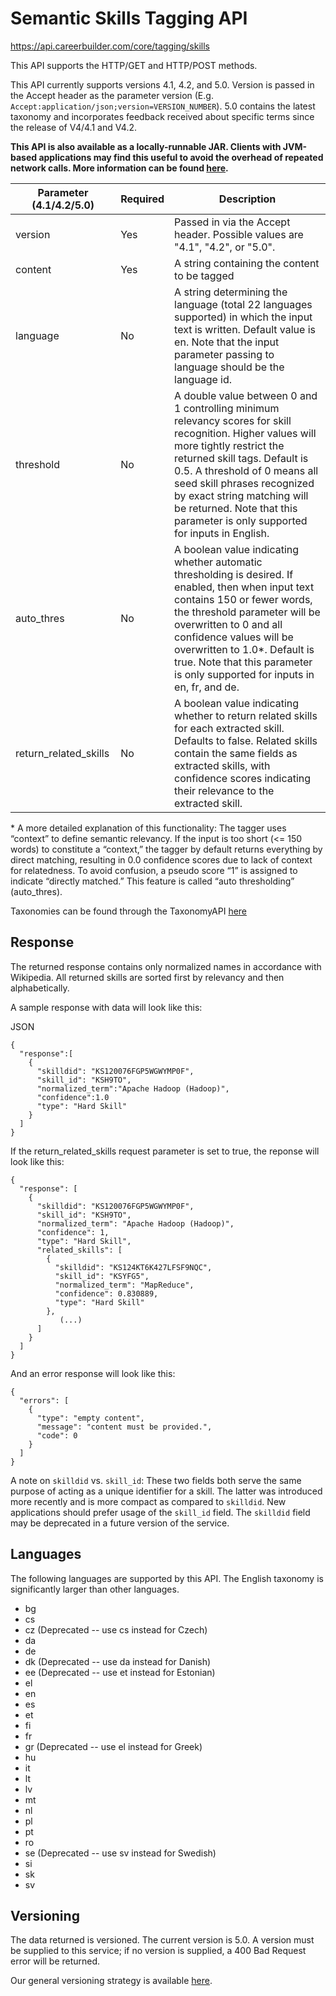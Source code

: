 # Semantic Skills Tagging API

https://api.careerbuilder.com/core/tagging/skills

This API supports the HTTP/GET and HTTP/POST methods.  

This API currently supports versions 4.1, 4.2, and 5.0. Version is passed in the Accept header as the parameter version (E.g. ```Accept:application/json;version=VERSION_NUMBER```). 5.0 contains the latest taxonomy and incorporates feedback received about specific terms since the release of V4/4.1 and V4.2.

**This API is also available as a locally-runnable JAR. Clients with JVM-based applications may find this useful to avoid the overhead of repeated network calls. More information can be found [here](https://github.com/cbdr/SkillsExtractor).**

| Parameter (4.1/4.2/5.0) | Required | Description |
|----------------|----------------|-----------------|
| version        | Yes | Passed in via the Accept header. Possible values are "4.1", "4.2", or "5.0". | 
| content        | Yes | A string containing the content to be tagged |
| language            | No | A string determining the language (total 22 languages supported) in which the input text is written. Default value is en. Note that the input parameter passing to language should be the language id. |
| threshold      | No | A double value between 0 and 1 controlling minimum relevancy scores for skill recognition. Higher values will more tightly restrict the returned skill tags. Default is 0.5. A threshold of 0 means all seed skill phrases recognized by exact string matching will be returned. Note that this parameter is only supported for inputs in English. |
| auto_thres     | No | A boolean value indicating whether automatic thresholding is desired. If enabled, then when input text contains 150 or fewer words, the threshold parameter will be overwritten to 0 and all confidence values will be overwritten to 1.0&#42;. Default is true.  Note that this parameter is only supported for inputs in en, fr, and de. |
| return_related_skills | No | A boolean value indicating whether to return related skills for each extracted skill. Defaults to false. Related skills contain the same fields as extracted skills, with confidence scores indicating their relevance to the extracted skill. |

&#42; A more detailed explanation of this functionality: The tagger uses “context” to define semantic relevancy.  If the input is too short (<= 150 words) to constitute a “context,” the tagger by default returns everything by direct matching, resulting in 0.0 confidence scores due to lack of context for relatedness. To avoid confusion, a pseudo score “1” is assigned to indicate “directly matched.” This feature is called “auto thresholding” (auto_thres).

Taxonomies can be found through the TaxonomyAPI [here](https://github.com/cbdr/DataScienceAPIDocumentation/blob/master/TaxonomyService.md)

Response
-----------

The returned response contains only normalized names in accordance with Wikipedia. All returned skills are sorted first by relevancy and then alphabetically.

A sample response with data will look like this:

JSON
```
{  
  "response":[  
    {  
      "skilldid": "KS120076FGP5WGWYMP0F",
      "skill_id": "KSH9TO",
      "normalized_term":"Apache Hadoop (Hadoop)",
      "confidence":1.0
      "type": "Hard Skill"
    }
  ]
}
```
If the return_related_skills request parameter is set to true, the reponse will look like this:

```
{
  "response": [
    {
      "skilldid": "KS120076FGP5WGWYMP0F",
      "skill_id": "KSH9TO",
      "normalized_term": "Apache Hadoop (Hadoop)",
      "confidence": 1,
      "type": "Hard Skill",
      "related_skills": [
        {
          "skilldid": "KS124KT6K427LFSF9NQC",
          "skill_id": "KSYFG5",
          "normalized_term": "MapReduce",
          "confidence": 0.830889,
          "type": "Hard Skill"
        }, 
           (...)
      ]
    }
  ]
}
```

And an error response will look like this:

```
{  
  "errors": [  
    {  
      "type": "empty content",
      "message": "content must be provided.",
      "code": 0
    }
  ]
}
```

A note on `skilldid` vs. `skill_id`: These two fields both serve the same purpose of acting as a unique identifier for a skill. The latter was introduced more recently and is more compact as compared to `skilldid`. New applications should prefer usage of the `skill_id` field. The `skilldid` field may be deprecated in a future version of the service.

Languages
-----------
The following languages are supported by this API.  The English taxonomy is significantly larger than other languages.
* bg
* cs
* cz (Deprecated -- use cs instead for Czech)
* da
* de
* dk (Deprecated -- use da instead for Danish)
* ee (Deprecated -- use et instead for Estonian)
* el
* en
* es
* et
* fi
* fr
* gr (Deprecated -- use el instead for Greek)
* hu
* it
* lt
* lv
* mt
* nl
* pl
* pt
* ro
* se (Deprecated -- use sv instead for Swedish)
* si
* sk
* sv

Versioning
-----------
The data returned is versioned.  The current version is 5.0. A version must be supplied to this service; if no version is supplied, a 400 Bad Request error will be returned.

Our general versioning strategy is available [here](/Versioning.md).

